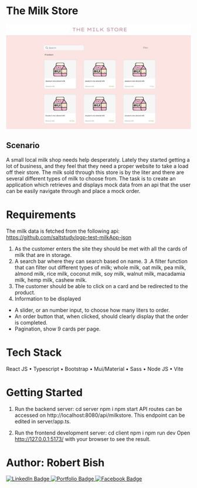 # The Milk Store

<img src='./client/src/assets/milkstore.png' width='800'/>

## Scenario
A small local milk shop needs help desperately. Lately they started getting a lot of business, and they feel that they need a proper website to take a load off their store. The milk sold through this store is by the liter and there are several different types of milk to choose from. The task is to create an application which retrieves and displays mock data from an api that the user can be easily navigate through and place a mock order.

# Requirements
The milk data is fetched from the following api: https://github.com/saltstudy/pgp-test-milkApp-json
1. As the customer enters the site they should be met with all the cards of milk that are in storage.
2. A search bar where they can search based on name.
3 .A filter function that can filter out different types of milk; whole milk, oat milk, pea milk, almond milk, rice milk, coconut milk, soy milk, walnut milk, macadamia milk, hemp milk, cashew milk.
4. The customer should be able to click on a card and be redirected to the product.
5. Information to be displayed
  - A slider, or an number input, to choose how many liters to order.
  - An order button that, when clicked, should clearly display that the order is completed.
  - Pagination, show 9 cards per page.

# Tech Stack
React JS • 
Typescript • 
Bootstrap • 
Mui/Material • 
Sass • 
Node JS • 
Vite

# Getting Started
1. Run the backend server:
cd server
npm i
npm start
API routes can be accessed on http://localhost:8080/api/milkstore. This endpoint can be edited in server/app.ts.

2. Run the frontend development server:
cd client
npm i
npm run dev
Open http://127.0.0.1:5173/ with your browser to see the result.

# Author: Robert Bish
<a href='https://www.linkedin.com/in/robert-bish-1a6a8637'>
  <img src='https://img.shields.io/badge/LinkedIn-blue?style=for-the-badge&logo=linkedin&logoColor=white' alt='LinkedIn Badge'/>
</a>
<a href='https://robertbishwebdeveloper.com'>
  <img src='https://img.shields.io/badge/Portfolio-darkgreen?style=for-the-badge&logo=portfolio&logoColor=white' alt='Portfolio Badge'/>
</a>
<a href='https://www.facebook.com/robert.bish.9'>
  <img src='https://img.shields.io/badge/Facebook-darkblue?style=for-the-badge&logo=facebook&logoColor=white' alt='Facebook Badge'/>
</a>


